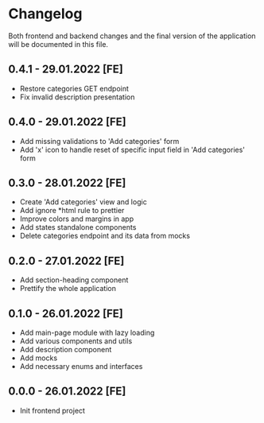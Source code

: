 # Changelog

Both frontend and backend changes and the final version of the application will be documented in this file.

## 0.4.1 - 29.01.2022 [FE]

- Restore categories GET endpoint
- Fix invalid description presentation

## 0.4.0 - 29.01.2022 [FE]

- Add missing validations to 'Add categories' form
- Add 'x' icon to handle reset of specific input field in 'Add categories' form

## 0.3.0 - 28.01.2022 [FE]

- Create 'Add categories' view and logic
- Add ignore *html rule to prettier
- Improve colors and margins in app
- Add states standalone components
- Delete categories endpoint and its data from mocks

## 0.2.0 - 27.01.2022 [FE]

- Add section-heading component
- Prettify the whole application

## 0.1.0 - 26.01.2022 [FE]

- Add main-page module with lazy loading
- Add various components and utils
- Add description component
- Add mocks
- Add necessary enums and interfaces

## 0.0.0 - 26.01.2022 [FE]

- Init frontend project